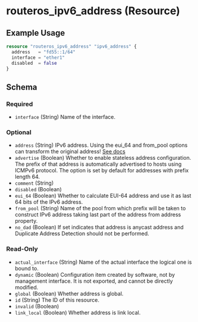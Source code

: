 # routeros_ipv6_address (Resource)


## Example Usage
```terraform
resource "routeros_ipv6_address" "ipv6_address" {
  address   = "fd55::1/64"
  interface = "ether1"
  disabled  = false
}
```

<!-- schema generated by tfplugindocs -->
## Schema

### Required

- `interface` (String) Name of the interface.

### Optional

- `address` (String) IPv6 address. Using the eui_64 and from_pool options can transform the original address! [See docs](https://wiki.mikrotik.com/wiki/Manual:IPv6/Address#Properties)
- `advertise` (Boolean) Whether to enable stateless address configuration. The prefix of that address is automatically advertised to hosts using ICMPv6 protocol. The option is set by default for addresses with prefix length 64.
- `comment` (String)
- `disabled` (Boolean)
- `eui_64` (Boolean) Whether to calculate EUI-64 address and use it as last 64 bits of the IPv6 address.
- `from_pool` (String) Name of the pool from which prefix will be taken to construct IPv6 address taking last part of the address from address property.
- `no_dad` (Boolean) If set indicates that address is anycast address and Duplicate Address Detection should not be performed.

### Read-Only

- `actual_interface` (String) Name of the actual interface the logical one is bound to.
- `dynamic` (Boolean) Configuration item created by software, not by management interface. It is not exported, and cannot be directly modified.
- `global` (Boolean) Whether address is global.
- `id` (String) The ID of this resource.
- `invalid` (Boolean)
- `link_local` (Boolean) Whether address is link local.


